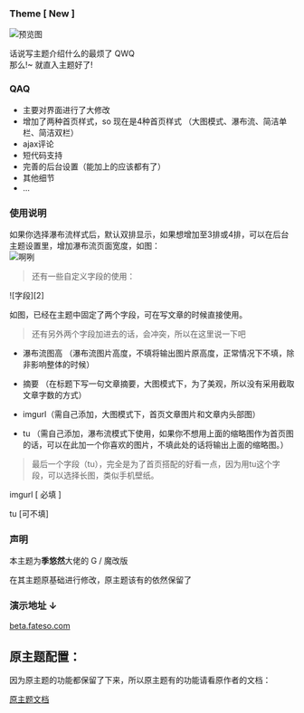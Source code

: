 ### Theme [ **New** ]

![预览图][1]

话说写主题介绍什么的最烦了 QWQ  
那么!~ 就直入主题好了!

### QAQ

- 主要对界面进行了大修改  
- 增加了两种首页样式，so 现在是4种首页样式
（大图模式、瀑布流、简洁单栏、简洁双栏）
- ajax评论
- 短代码支持
- 完善的后台设置（能加上的应该都有了）
- 其他细节
- ...


### 使用说明

如果你选择瀑布流样式后，默认双排显示，如果想增加至3排或4排，可以在后台主题设置里，增加瀑布流页面宽度，如图：  
![啊咧](https://cnm666.oss-cn-hongkong.aliyuncs.com/2019/09/04/5d6fac7806491.png)

> 还有一些自定义字段的使用：  

  ![字段][2]

如图，已经在主题中固定了两个字段，可在写文章的时候直接使用。
  
> 还有另外两个字段加进去的话，会冲突，所以在这里说一下吧  

- 瀑布流图高 （瀑布流图片高度，不填将输出图片原高度，正常情况下不填，除非影响整体的时候）

- 摘要 （在标题下写一句文章摘要，大图模式下，为了美观，所以没有采用截取文章字数的方式）

- imgurl（需自己添加，大图模式下，首页文章图片和文章内头部图）

- tu （需自己添加，瀑布流模式下使用，如果你不想用上面的缩略图作为首页图的话，可以在此加一个你喜欢的图片，不填此处的话将输出上面的缩略图。）

> 最后一个字段（tu），完全是为了首页搭配的好看一点，因为用tu这个字段，可以选择长图，类似手机壁纸。

imgurl [ 必填 ]

tu  [可不填]  

### 声明

本主题为**季悠然**大佬的 G / 魔改版

在其主题原基础进行修改，原主题该有的依然保留了

### 演示地址 ↓

[beta.fateso.com][3]



  [1]: https://i.cnm.im/2019/09/04/5d6fc0381aae1.png
  
  [3]: http://beta.fateso.com/

## 原主题配置：

因为原主题的功能都保留了下来，所以原主题有的功能请看原作者的文档：

[原主题文档](http://g.imouto.tech)

